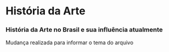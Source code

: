 # História da Arte
### História da Arte no Brasil e sua influência atualmente





















Mudança realizada para informar o tema do arquivo
